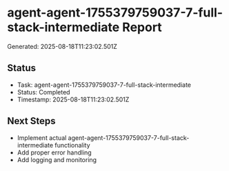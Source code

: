 # agent-agent-1755379759037-7-full-stack-intermediate Report

Generated: 2025-08-18T11:23:02.501Z

## Status
- Task: agent-agent-1755379759037-7-full-stack-intermediate
- Status: Completed
- Timestamp: 2025-08-18T11:23:02.501Z

## Next Steps
- Implement actual agent-agent-1755379759037-7-full-stack-intermediate functionality
- Add proper error handling
- Add logging and monitoring
